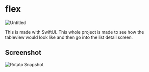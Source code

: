 # flex
![Untitled](https://user-images.githubusercontent.com/20288905/77853167-ec837b80-719f-11ea-9833-7c98eccc836f.gif)

This is made with SwiftUI. This whole project is made to see how the tableview would look like and then go into the list detail screen.

## Screenshot
![Rotato Snapshot](https://user-images.githubusercontent.com/20288905/77852604-bee90300-719c-11ea-9b2d-77e0a6f8a9b5.png)


